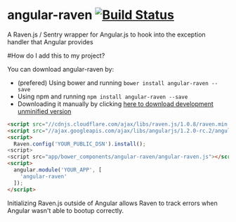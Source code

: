 # angular-raven [![Build Status](https://travis-ci.org/gdi2290/angular-raven.png?branch=master)](https://travis-ci.org/gdi2290/angular-raven)
A Raven.js / Sentry wrapper for Angular.js to hook into the exception handler that Angular provides

#How do I add this to my project?

You can download angular-raven by:

* (prefered) Using bower and running `bower install angular-raven --save`
* Using npm and running `npm install angular-raven --save`
* Downloading it manually by clicking [here to download development unminified version](https://raw.github.com/gdi2290/angular-raven/master/angular-raven.js)


````html
<script src="//cdnjs.cloudflare.com/ajax/libs/raven.js/1.0.8/raven.min.js"></script>
<script src="//ajax.googleapis.com/ajax/libs/angularjs/1.2.0-rc.2/angular.min.js"></script>
<script>
  Raven.config('YOUR_PUBLIC_DSN').install();
<script>
<script src="app/bower_components/angular-raven/angular-raven.js"></script>
<script>
  angular.module('YOUR_APP', [
    'angular-raven'
  ]);
</script>

````

Initializing Raven.js outside of Angular allows Raven to track errors when Angular wasn't able to bootup correctly.
